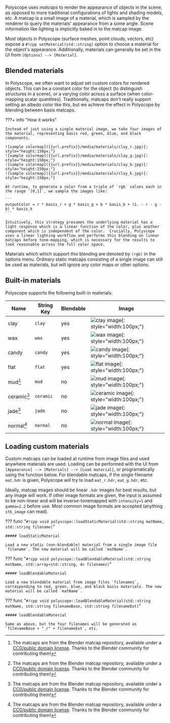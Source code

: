 Polyscope uses *matcaps* to render the appearance of objects in the scene, as opposed to more traditional configurations of lights and shading models, etc. A matcap is a small image of a material, which is sampled by the renderer to query the materials' appearance from a some angle. Scene information like lighting is implicitly baked in to the matcap image.

Most objects in Polyscope (surface meshes, point clouds, vectors, etc) expose a `#!cpp setMaterial(std::string)` option to choose a material for the object's appearance. Additionally, materials can generally be set in the UI from `[Options] --> [Material]`.

## Blended materials

In Polyscope, we often want to adjust set custom colors for rendered objects. This can be a constant color for the object (to distinguish structures in a scene), or a varying color across a surface (when color-mapping scalar quantities).  Traditionally, matcaps don't really support setting an albedo color like this, but we achieve the effect in Polyscope by blending between basis matcaps.

???+ info "How it works"

    Instead of just using a single material image, we take four images of the material, representing basis red, green, blue, and black components.

    ![sample colormap]({{url.prefix}}/media/materials/clay_r.jpg){: style="height:150px;"}
    ![sample colormap]({{url.prefix}}/media/materials/clay_g.jpg){: style="height:150px;"}
    ![sample colormap]({{url.prefix}}/media/materials/clay_b.jpg){: style="height:150px;"}
    ![sample colormap]({{url.prefix}}/media/materials/clay_k.jpg){: style="height:150px;"}

    At runtime, to generate a color from a triple of `rgb` values each in the range `[0,1]`, we sample the images like:

    ```
    outputColor = r * basis_r + g * basis_g + b * basis_b + (1. - r - g - b) * basis_k
    ```

    Intuitively, this strategy presumes the underlying material has a light response which is a linear function of the color, plus another component which is independent of the color.  Crucially, Polyscope uses a linear lighting workflow and performs this blending on linear matcaps before tone-mapping, which is necessary for the results to look reasonable across the full color space.

Materials which which support this blending are denoted by `(rgb)` in the options menu.  Ordinary static matcaps consisting of a single image can still be used as materials, but will ignore any color maps or other options.

## Built-in materials

Polyscope supports the following built-in materials:

| **Name** | **String Key** |  **Blendable** | Image |
--- | --- | --- | ---
clay | `clay` | yes | ![clay image]({{url.prefix}}/media/materials/clay_r.jpg){: style="width:100px;"}
wax | `wax` | yes | ![wax image]({{url.prefix}}/media/materials/wax_r.jpg){: style="width:100px;"}
candy | `candy` | yes | ![candy image]({{url.prefix}}/media/materials/candy_r.jpg){: style="width:100px;"}
flat | `flat` | yes | ![flat image]({{url.prefix}}/media/materials/flat_r.jpg){: style="width:100px;"}
mud[^1] | `mud` | no | ![mud image]({{url.prefix}}/media/materials/mud.jpg){: style="width:100px;"}
ceramic[^1] | `ceramic` | no | ![ceramic image]({{url.prefix}}/media/materials/ceramic.jpg){: style="width:100px;"}
jade[^1] | `jade` | no | ![jade image]({{url.prefix}}/media/materials/jade.jpg){: style="width:100px;"}
normal[^1] | `normal` | no | ![normal image]({{url.prefix}}/media/materials/normal.jpg){: style="width:100px;"}


[^1]: The matcaps are from the Blender matcap repository, available under a [CC0/public domain license](https://github.com/blender/blender/blob/master/release/datafiles/studiolights/matcap/license.txt). Thanks to the Blender community for contributing them!

## Loading custom materials

Custom matcaps can be loaded at runtime from image files and used anywhere materials are used. Loading can be performed with the UI from `[Appearance] --> [Materials] --> [Load material]`, or programatically using the function below. For blendable matcaps, if the single filename `mat.hdr` is given, Polyscope will try to load `mat_r.hdr`, `mat_g.hdr`, etc.

Ideally, matcap images should be linear `.hdr` images for best results, but any image will work. If other image formats are given, the input is assumed to be non-linear and will be inverse-tonemapped with `intensity=1` and `gamma=2.2` before use.  Most common image formats are accepted (anything `stb_image` can read).

??? func "`#!cpp void polyscope::loadStaticMaterial(std::string matName, std::string filename)`"

    ##### loadStaticMaterial

    Load a new static (non-blendable) material from a single image file `filename`. The new material will be called `matName`.


??? func "`#!cpp void polyscope::loadBlendableMaterial(std::string matName, std::array<std::string, 4> filenames)`"

    ##### loadBlendableMaterial 

    Load a new blendable material from image files `filenames`, corresponding to red, green, blue, and black basis materials. The new material will be called `matName`.


??? func "`#!cpp void polyscope::loadBlendableMaterial(std::string matName, std::string filenameBase, std::string filenameExt)`"

    ##### loadBlendableMaterial 

    Same as above, but the four filenames will be generated as `filenameBase + "_r" + filenameExt`, etc.

